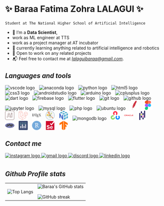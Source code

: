 # ✨ Baraa Fatima Zohra LALAGUI ✨
`Student at The National Higher School of Artificial Intelligence`

- 🌟 I’m a **Data Scientist**,
- work as ML engineer at TTS
- work as a project manager at AT incubator
- 🤖 currently learning anything related to artificial intelligence and robotics
- 🤖 Open to work on any related projects
- 📬 Feel free to contact me at *lalaguibaraa@gmail.com*.
<!-----
- 🌟 I’m a **Data Scientist**.
- 🎨 Passionate *UI/UX* and *Graphic Designer* 🌸.
- 🤖 Enthusiastic about **Machine Learning**, **Deep Learning**, and **exploring all fields of AI**.
- 🤖 *Robotics* and *electronics* are my passion.
- 📬 Feel free to contact me at *lalaguibaraa@gmail.com*.
-  Mobile Developer (flutter)
-  MERN Stack Developer
----->
  

## ***Languages and tools***

<div align="left">
  <img width="30px" style="padding-right:10px;" src="https://cdn.jsdelivr.net/gh/devicons/devicon/icons/vscode/vscode-original.svg" height="30" alt="vscode logo"  />
  <img width="30px" style="padding-right:10px;"  src="https://cdn.jsdelivr.net/gh/devicons/devicon/icons/anaconda/anaconda-original.svg" height="30" alt="anaconda logo"  />
  <img width="30px" style="padding-right:10px;" src="https://cdn.jsdelivr.net/gh/devicons/devicon/icons/python/python-original.svg" height="30" alt="python logo"  />
  <img width="30px" style="padding-right:10px;" src="https://cdn.jsdelivr.net/gh/devicons/devicon/icons/html5/html5-original.svg" height="30" alt="html5 logo"  />
  <img width="30px" style="padding-right:10px;"  src="https://cdn.jsdelivr.net/gh/devicons/devicon/icons/css3/css3-original.svg" height="30" alt="css3 logo"  />
  <img width="30px" style="padding-right:10px;"  src="https://cdn.jsdelivr.net/gh/devicons/devicon/icons/androidstudio/androidstudio-original.svg" height="30" alt="androidstudio logo"  />
  <img width="30px" style="padding-right:10px;"  src="https://cdn.jsdelivr.net/gh/devicons/devicon/icons/arduino/arduino-original.svg" height="30" alt="arduino logo"  />
  <img width="30px" style="padding-right:10px;"  src="https://cdn.jsdelivr.net/gh/devicons/devicon/icons/cplusplus/cplusplus-original.svg" height="30" alt="cplusplus logo"  />
  <img width="30px" style="padding-right:10px;"  src="https://cdn.jsdelivr.net/gh/devicons/devicon/icons/dart/dart-original.svg" height="30" alt="dart logo"  />
  <img width="30px" style="padding-right:10px;"  src="https://cdn.jsdelivr.net/gh/devicons/devicon/icons/firebase/firebase-plain.svg" height="30" alt="firebase logo"  />
  <img width="30px" style="padding-right:10px;"  src="https://cdn.jsdelivr.net/gh/devicons/devicon/icons/flutter/flutter-original.svg" height="30" alt="flutter logo"  />
  <img width="30px" style="padding-right:10px;" src="https://cdn.jsdelivr.net/gh/devicons/devicon/icons/git/git-original.svg" height="30" alt="git logo"  />
  <img width="30px" style="padding-right:10px;" src="https://cdn.jsdelivr.net/gh/devicons/devicon/icons/github/github-original.svg" height="30" alt="github logo"  />
  <img width="30px" style="padding-right:10px;" src="https://cdn.jsdelivr.net/gh/devicons/devicon/icons/jupyter/jupyter-original.svg" height="30" alt="jupyter logo"  />
  <img width="30px" style="padding-right:10px;" src="https://cdn.jsdelivr.net/gh/devicons/devicon/icons/mysql/mysql-original.svg" height="30" alt="mysql logo"  />
  <img width="30px" style="padding-right:10px;" src="https://cdn.jsdelivr.net/gh/devicons/devicon/icons/php/php-original.svg" height="30" alt="php logo"  />
  <img width="30px" style="padding-right:10px;" src="https://cdn.jsdelivr.net/gh/devicons/devicon/icons/ubuntu/ubuntu-plain.svg" height="30" alt="ubuntu logo"  />  
  <img width="30px" style="padding-right:10px;" src="https://github.com/devicons/devicon/blob/master/icons/apache/apache-plain.svg" height="30" alt="apache logo"  />  
  <img width="30px" style="padding-right:10px;" src="https://github.com/devicons/devicon/blob/master/icons/figma/figma-original.svg" height="30" alt="figma logo"  />  
  <img width="30px" style="padding-right:10px;" src="https://github.com/devicons/devicon/blob/master/icons/illustrator/illustrator-line.svg" height="30" alt="illustrator logo"  />
  <img width="30px" style="padding-right:10px;" src="https://github.com/devicons/devicon/blob/master/icons/laravel/laravel-line.svg" height="30" alt="laravel logo"  />
  <img width="30px" style="padding-right:10px;" src="https://github.com/devicons/devicon/blob/master/icons/latex/latex-original.svg" height="30" alt="latex logo"  />
  <img width="30px" style="padding-right:10px;" src="https://github.com/devicons/devicon/blob/master/icons/matplotlib/matplotlib-original.svg" height="30" alt="matplotlib logo"  />
  <img width="30px" style="padding-right:10px;" src="https://github.com/devicons/devicon/blob/master/icons/numpy/numpy-original.svg" height="30" alt="numpy logo"  />
  <img width="30px" style="padding-right:10px;" src="https://github.com/mongodb-js/leaf/blob/master/mongodb-leaf.svg" height="30" alt="mongodb logo"  />
  <img width="30px" style="padding-right:10px;" src="https://github.com/devicons/devicon/blob/master/icons/opencv/opencv-original.svg" height="30" alt="opencv logo"  />
  <img width="30px" style="padding-right:10px;" src="https://github.com/devicons/devicon/blob/master/icons/oracle/oracle-original.svg" height="30" alt="oracle logo"  />
  <img width="30px" style="padding-right:10px;" src="https://github.com/devicons/devicon/blob/master/icons/pandas/pandas-original.svg" height="30" alt="pandas logo"  />
  <img width="30px" style="padding-right:10px;" src="https://github.com/devicons/devicon/blob/master/icons/php/php-original.svg" height="30" alt="php logo"  />
  <img width="30px" style="padding-right:10px;" src="https://github.com/devicons/devicon/blob/master/icons/plotly/plotly-original.svg" height="30" alt="plotly logo"  />
  <img width="30px" style="padding-right:10px;" src="https://github.com/devicons/devicon/blob/master/icons/rstudio/rstudio-original.svg" height="30" alt="rstudio logo"  />
  <img width="30px" style="padding-right:10px;" src="https://github.com/devicons/devicon/blob/master/icons/selenium/selenium-original.svg" height="30" alt="selenium logo"  />
  <img width="30px" style="padding-right:10px;" src="https://github.com/devicons/devicon/blob/master/icons/tensorflow/tensorflow-original.svg" height="30" alt="tensorflow logo"  />
  
</div>


## ***Contact me***

<div align="left">
  <a href="https://www.instagram.com/lalaguibaraa/" target="_blank">
    <img src="https://img.shields.io/static/v1?message=Instagram&logo=instagram&label=&color=white&logoColor=fb3580&labelColor=&style=for-the-badge" height="35" alt="instagram logo"  />
  </a>
  <a href="lalaguibaraa@gmail.com" target="_blank">
    <img src="https://img.shields.io/static/v1?message=Gmail&logo=gmail&label=&color=white&logoColor=fb3580&labelColor=&style=for-the-badge" height="35" alt="gmail logo"  />
  </a>
  <a href="https://discord.com/channels/@baraalalagui" target="_blank">
  <img src="https://img.shields.io/static/v1?message=Discord&logo=discord&label=&color=white&logoColor=fb3580&labelColor=&style=for-the-badge" height="35" alt="discord logo"  />
  </a>
  <a href="https://www.linkedin.com/in/baraa-lalagui/" target="_blank">
    <img src="https://img.shields.io/static/v1?message=LinkedIn&logo=linkedin&label=&color=white&logoColor=fb3580&labelColor=&style=for-the-badge" height="35" alt="linkedin logo"  />
  </a>
   
</div>

#

## ***Github Profile stats*** 
<div align="left">
 
  <table align="center">
    <tr>
      <td align="center" >
        <img src="https://github-readme-stats.anuraghazra1.vercel.app/api/top-langs/?username=BaraaFatimaZohraLALAGUI&theme=omni&hide_border=false&no-bg=true&no-frame=true&langs_count=5" alt="Top Langs" width="320">
      </td>
      <td>
        <img src="https://github-readme-stats.vercel.app/api?username=BaraaFatimaZohraLALAGUI&show_icons=true&include_all_commits=true&count_private=true&theme=omni" alt="Baraa's GitHub stats" width="320">
        <br></br>
        <img src="https://github-readme-streak-stats.herokuapp.com/?user=BaraaFatimaZohraLALAGUI&theme=omni" alt="GitHub streak" width="320">
      </td>
  </table>
</div>
  

<!---
BaraaFatimaZohraLALAGUI/BaraaFatimaZohraLALAGUI is a ✨ special ✨ repository because its `README.md` (this file) appears on your GitHub profile.
You can click the Preview link to take a look at your changes.
--->
